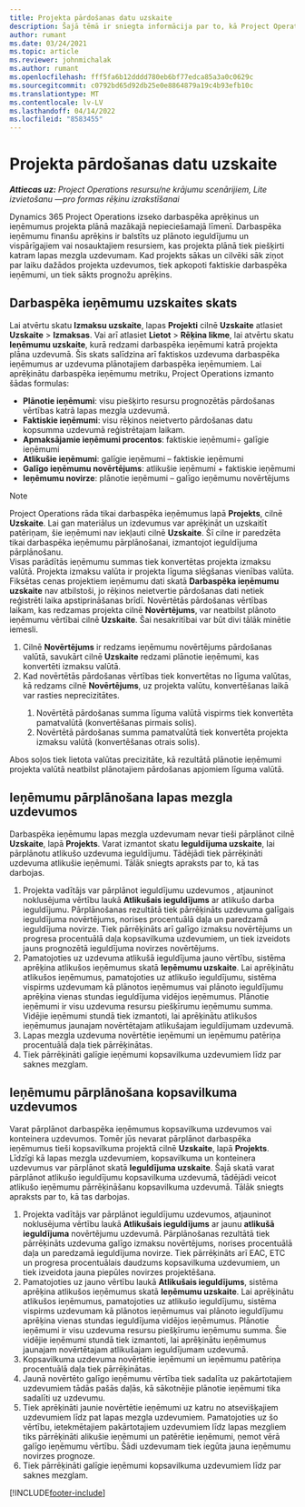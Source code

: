 ```yaml
---
title: Projekta pārdošanas datu uzskaite
description: Šajā tēmā ir sniegta informācija par to, kā Project Operations tiek izsekota norise attiecībā pret darbaspēka ieņēmumiem projektā.
author: rumant
ms.date: 03/24/2021
ms.topic: article
ms.reviewer: johnmichalak
ms.author: rumant
ms.openlocfilehash: fff5fa6b12dddd780eb6bf77edca85a3a0c0629c
ms.sourcegitcommit: c0792bd65d92db25e0e8864879a19c4b93efb10c
ms.translationtype: MT
ms.contentlocale: lv-LV
ms.lasthandoff: 04/14/2022
ms.locfileid: "8583455"
---
```

# <a name="project-sales-tracking"></a>Projekta pārdošanas datu uzskaite

_**Attiecas uz:** Project Operations resursu/ne krājumu scenārijiem, Lite izvietošanu —pro formas rēķinu izrakstīšanai_

Dynamics 365 Project Operations izseko darbaspēka aprēķinus un ieņēmumus projekta plānā mazākajā nepieciešamajā līmenī. Darbaspēka ieņēmumu finanšu aprēķins ir balstīts uz plānoto ieguldījumu un vispārīgajiem vai nosauktajiem resursiem, kas projekta plānā tiek piešķirti katram lapas mezgla uzdevumam. Kad projekts sākas un cilvēki sāk ziņot par laiku dažādos projekta uzdevumos, tiek apkopoti faktiskie darbaspēka ieņēmumi, un tiek sākts prognožu aprēķins.

## <a name="labor-revenue-tracking-view"></a>Darbaspēka ieņēmumu uzskaites skats

Lai atvērtu skatu **Izmaksu uzskaite**, lapas **Projekti** cilnē **Uzskaite** atlasiet **Uzskaite** > **Izmaksas**. Vai arī atlasiet **Lietot** > **Rēķina likme**, lai atvērtu skatu **Ieņēmumu uzskaite**, kurā redzami darbaspēka ieņēmumi katrā projekta plāna uzdevumā. Šis skats salīdzina arī faktiskos uzdevuma darbaspēka ieņēmumus ar uzdevuma plānotajiem darbaspēka ieņēmumiem. Lai aprēķinātu darbaspēka ieņēmumu metriku, Project Operations izmanto šādas formulas:

- **Plānotie ieņēmumi**: visu piešķirto resursu prognozētās pārdošanas vērtības katrā lapas mezgla uzdevumā.
- **Faktiskie ieņēmumi**: visu rēķinos neietverto pārdošanas datu kopsumma uzdevumā reģistrētajam laikam.
- **Apmaksājamie ieņēmumi procentos**: faktiskie ieņēmumi÷ galīgie ieņēmumi
- **Atlikušie ieņēmumi**: galīgie ieņēmumi – faktiskie ieņēmumi
- **Galīgo ieņēmumu novērtējums**: atlikušie ieņēmumi + faktiskie ieņēmumi
- **Ieņēmumu novirze**: plānotie ieņēmumi – galīgo ieņēmumu novērtējums


> [!NOTE]
> Project Operations rāda tikai darbaspēka ieņēmumus lapā **Projekts**, cilnē **Uzskaite**. Lai gan materiālus un izdevumus var aprēķināt un uzskaitīt patēriņam, šie ieņēmumi nav iekļauti cilnē **Uzskaite**. Šī cilne ir paredzēta tikai darbaspēka ieņēmumu pārplānošanai, izmantojot ieguldījuma pārplānošanu.  
> Visas parādītās ieņēmumu summas tiek konvertētas projekta izmaksu valūtā. Projekta izmaksu valūta ir projekta līguma slēgšanas vienības valūta. Fiksētas cenas projektiem ieņēmumu dati skatā **Darbaspēka ieņēmumu uzskaite** nav atbilstoši, jo rēķinos neietvertie pārdošanas dati netiek reģistrēti laika apstiprināšanas brīdī.
> Novērtētās pārdošanas vērtības laikam, kas redzamas projekta cilnē **Novērtējums**, var neatbilst plānoto ieņēmumu vērtībai cilnē **Uzskaite**. Šai nesakritībai var būt divi tālāk minētie iemesli.
><ol>
   ><li> Cilnē <b>Novērtējums</b> ir redzams ieņēmumu novērtējums pārdošanas valūtā, savukārt cilnē <b>Uzskaite</b> redzami plānotie ieņēmumi, kas konvertēti izmaksu valūtā. </li>
   ><li> Kad novērtētās pārdošanas vērtības tiek konvertētas no līguma valūtas, kā redzams cilnē <b>Novērtējums</b>, uz projekta valūtu, konvertēšanas laikā var rasties neprecizitātes. </li>
><ol>
><li> Novērtētā pārdošanas summa līguma valūtā vispirms tiek konvertēta pamatvalūtā (konvertēšanas pirmais solis).</li>
><li> Novērtētā pārdošanas summa pamatvalūtā tiek konvertēta projekta izmaksu valūtā (konvertēšanas otrais solis). </li>
></ol>
></ol>
> Abos soļos tiek lietota valūtas precizitāte, kā rezultātā plānotie ieņēmumi projekta valūtā neatbilst plānotajiem pārdošanas apjomiem līguma valūtā.
   

## <a name="reprojecting-revenues-on-leaf-node-tasks"></a>Ieņēmumu pārplānošana lapas mezgla uzdevumos

Darbaspēka ieņēmumu lapas mezgla uzdevumam nevar tieši pārplānot cilnē **Uzskaite**, lapā **Projekts**. Varat izmantot skatu **Ieguldījuma uzskaite**, lai pārplānotu atlikušo uzdevuma ieguldījumu. Tādējādi tiek pārrēķināti uzdevuma atlikušie ieņēmumi. Tālāk sniegts apraksts par to, kā tas darbojas.

1. Projekta vadītājs var pārplānot ieguldījumu uzdevumos , atjauninot noklusējuma vērtību laukā **Atlikušais ieguldījums** ar atlikušo darba ieguldījumu. Pārplānošanas rezultātā tiek pārrēķināts uzdevuma galīgais ieguldījuma novērtējums, norises procentuālā daļa un paredzamā ieguldījuma novirze. Tiek pārrēķināts arī galīgo izmaksu novērtējums un progresa procentuālā daļa kopsavilkuma uzdevumiem, un tiek izveidots jauns prognozētā ieguldījuma novirzes novērtējums.
2. Pamatojoties uz uzdevuma atlikušā ieguldījuma jauno vērtību, sistēma aprēķina atlikušos ieņēmumus skatā **Ieņēmumu uzskaite**. Lai aprēķinātu atlikušos ieņēmumus, pamatojoties uz atlikušo ieguldījumu, sistēma vispirms uzdevumam kā plānotos ieņēmumus vai plānoto ieguldījumu aprēķina vienas stundas ieguldījuma vidējos ieņēmumus. Plānotie ieņēmumi ir visu uzdevuma resursu piešķīrumu ieņēmumu summa. Vidējie ieņēmumi stundā tiek izmantoti, lai aprēķinātu atlikušos ieņēmumus jaunajam novērtētajam atlikušajam ieguldījumam uzdevumā.
3. Lapas mezgla uzdevuma novērtētie ieņēmumi un ieņēmumu patēriņa procentuālā daļa tiek pārrēķinātas.
4. Tiek pārrēķināti galīgie ieņēmumi kopsavilkuma uzdevumiem līdz par saknes mezglam.

## <a name="reprojecting-revenues-on-summary-tasks"></a>Ieņēmumu pārplānošana kopsavilkuma uzdevumos

Varat pārplānot darbaspēka ieņēmumus kopsavilkuma uzdevumos vai konteinera uzdevumos. Tomēr jūs nevarat pārplānot darbaspēka ieņēmumus tieši kopsavilkuma projektā cilnē **Uzskaite**, lapā **Projekts**. Līdzīgi kā lapas mezgla uzdevumiem, kopsavilkuma un konteinera uzdevumus var pārplānot skatā **Ieguldījuma uzskaite**. Šajā skatā varat pārplānot atlikušo ieguldījumu kopsavilkuma uzdevumā, tādējādi veicot atlikušo ieņēmumu pārrēķināšanu kopsavilkuma uzdevumā. Tālāk sniegts apraksts par to, kā tas darbojas.

1. Projekta vadītājs var pārplānot ieguldījumu uzdevumos, atjauninot noklusējuma vērtību laukā **Atlikušais ieguldījums** ar jaunu **atlikušā ieguldījuma** novērtējumu uzdevumā. Pārplānošanas rezultātā tiek pārrēķināts uzdevuma galīgo izmaksu novērtējums, norises procentuālā daļa un paredzamā ieguldījuma novirze. Tiek pārrēķināts arī EAC, ETC un progresa procentuālais daudzums kopsavilkuma uzdevumiem, un tiek izveidota jauna piepūles novirzes projektēšana.
2. Pamatojoties uz jauno vērtību laukā **Atlikušais ieguldījums**, sistēma aprēķina atlikušos ieņēmumus skatā **Ieņēmumu uzskaite**. Lai aprēķinātu atlikušos ieņēmumus, pamatojoties uz atlikušo ieguldījumu, sistēma vispirms uzdevumam kā plānotos ieņēmumus vai plānoto ieguldījumu aprēķina vienas stundas ieguldījuma vidējos ieņēmumus. Plānotie ieņēmumi ir visu uzdevuma resursu piešķīrumu ieņēmumu summa. Šie vidējie ieņēmumi stundā tiek izmantoti, lai aprēķinātu ieņēmumus jaunajam novērtētajam atlikušajam ieguldījumam uzdevumā.
3. Kopsavilkuma uzdevuma novērtētie ieņēmumi un ieņēmumu patēriņa procentuālā daļa tiek pārrēķinātas.
4. Jaunā novērtēto galīgo ieņēmumu vērtība tiek sadalīta uz pakārtotajiem uzdevumiem tādās pašās daļās, kā sākotnējie plānotie ieņēmumi tika sadalīti uz uzdevumu.
5. Tiek aprēķināti jaunie novērtētie ieņēmumi uz katru no atsevišķajiem uzdevumiem līdz pat lapas mezgla uzdevumiem. Pamatojoties uz šo vērtību, ietekmētajiem pakārtotajiem uzdevumiem līdz lapas mezgliem tiks pārrēķināti alikušie ieņēmumi un patērētie ieņēmumi, ņemot vērā galīgo ieņēmumu vērtību. Šādi uzdevumam tiek iegūta jauna ieņēmumu novirzes prognoze. 
6. Tiek pārrēķināti galīgie ieņēmumi kopsavilkuma uzdevumiem līdz par saknes mezglam.


[!INCLUDE[footer-include](../includes/footer-banner.md)]

